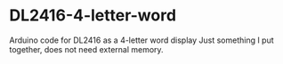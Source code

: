 # DL2416-4-letter-word
Arduino code for DL2416 as a 4-letter word display
Just something I put together, does not need external memory.
